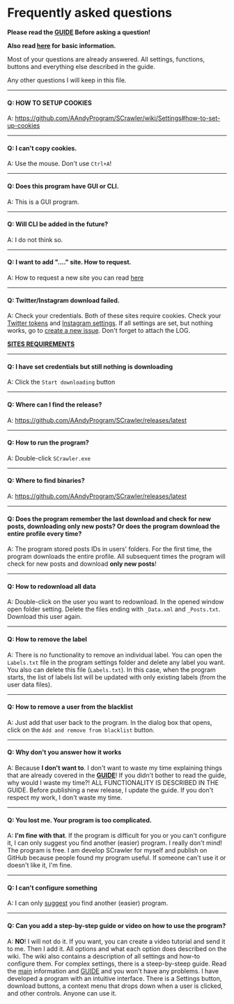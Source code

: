 # Frequently asked questions

**Please read the [GUIDE](https://github.com/AAndyProgram/SCrawler/wiki/) Before asking a question!**

**Also read [here](README.md) for basic information.**

Most of your questions are already answered. All settings, functions, buttons and everything else described in the guide.

Any other questions I will keep in this file.

----

#### Q: **HOW TO SETUP COOKIES**

A: https://github.com/AAndyProgram/SCrawler/wiki/Settings#how-to-set-up-cookies

----

#### Q: **I can't copy cookies.**

A: Use the mouse. Don't use ```Ctrl+A```!

----

#### Q: **Does this program have GUI or CLI.**

A: This is a GUI program.

----

#### Q: **Will CLI be added in the future?**

A: I do not think so.

----

#### Q: **I want to add "...." site. How to request.**

A: How to request a new site you can read [here](CONTRIBUTING.md#how-to-request-a-new-site)

----

#### Q: **Twitter/Instagram download failed.**

A: Check your credentials. Both of these sites require cookies. Check your [Twitter tokens](https://github.com/AAndyProgram/SCrawler/wiki/Settings#how-to-find-twitter-tokens) and [Instagram settings](https://github.com/AAndyProgram/SCrawler/wiki/Settings#instagram). If all settings are set, but nothing works, go to [create a new issue](https://github.com/AAndyProgram/SCrawler/issues). Don't forget to attach the LOG.

**[SITES REQUIREMENTS](https://github.com/AAndyProgram/SCrawler/wiki/Settings#sites-requirements)**

----

#### Q: **I have set credentials but still nothing is downloading**

A: Click the ```Start downloading``` button

----

#### Q: **Where can I find the release?**

A: https://github.com/AAndyProgram/SCrawler/releases/latest

----

#### Q: **How to run the program?**

A: Double-click ```SCrawler.exe```

----

#### Q: **Where to find binaries?**

A: https://github.com/AAndyProgram/SCrawler/releases/latest

----

#### Q: **Does the program remember the last download and check for new posts, downloading only new posts? Or does the program download the entire profile every time?**

A: The program stored posts IDs in users' folders. For the first time, the program downloads the entire profile. All subsequent times the program will check for new posts and download **only new posts**!

----

#### Q: **How to redownload all data**

A: Double-click on the user you want to redownload. In the opened window open folder setting. Delete the files ending with ```_Data.xml```  and ```_Posts.txt```. Download this user again.

----

#### Q: **How to remove the label**

A: There is no functionality to remove an individual label. You can open the ```Labels.txt``` file in the program settings folder and delete any label you want. You also can delete this file (```Labels.txt```). In this case, when the program starts, the list of labels list will be updated with only existing labels (from the user data files).

----

#### Q: **How to remove a user from the blacklist**

A: Just add that user back to the program. In the dialog box that opens, click on the ```Add and remove from blacklist``` button.

----

#### Q: **Why don't you answer how it works**

A: Because **I don't want to**. I don't want to waste my time explaining things that are already covered in the **[GUIDE](https://github.com/AAndyProgram/SCrawler/wiki)**! If you didn't bother to read the guide, why would I waste my time?! ALL FUNCTIONALITY IS DESCRIBED IN THE GUIDE. Before publishing a new release, I update the guide. If you don't respect my work, I don't waste my time.

----

#### Q: **You lost me. Your program is too complicated.**

A: **I'm fine with that**. If the program is difficult for you or you can't configure it, I can only suggest you find another (easier) program. I really don't mind! The program is free. I am develop SCrawler for myself and publish on GitHub because people found my program useful. If someone can't use it or doesn't like it, I'm fine.

----

#### Q: **I can't configure something**

A: I can only [suggest](#q-you-lost-me-your-program-is-too-complicated) you find another (easier) program.

----

#### Q: **Can you add a step-by-step guide or video on how to use the program?**

A: **NO**! I will not do it. If you want, you can create a video tutorial and send it to me. Then I add it. All options and what each option does described on the wiki. The wiki also contains a description of all settings and how-to configure them. For complex settings, there is a steep-by-steep guide. Read the [main](README.md) information and [GUIDE](https://github.com/AAndyProgram/SCrawler/wiki/) and you won't have any problems. I have developed a program with an intuitive interface. There is a Settings button, download buttons, a context menu that drops down when a user is clicked, and other controls. Anyone can use it.